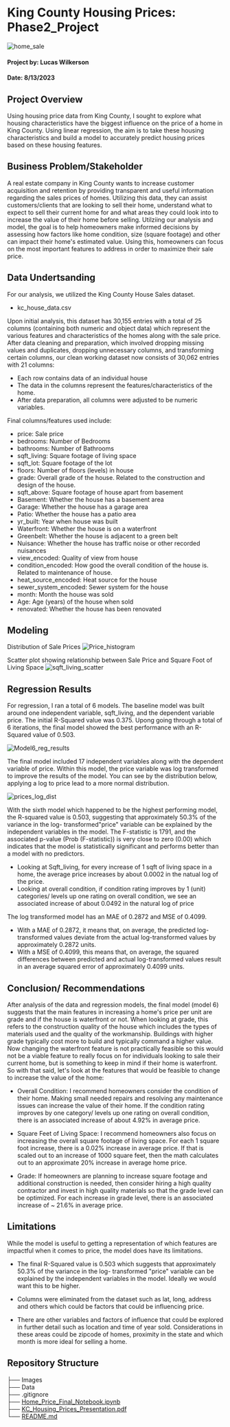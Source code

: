 # King County Housing Prices: Phase2_Project

![home_sale](https://github.com/ldwilker10/Phase2_Project/blob/main/Images%20/for_sale.jpeg)


#### Project by: Lucas Wilkerson
#### Date: 8/13/2023

## Project Overview

Using housing price data from King County, I sought to explore what housing characteristics have the biggest influence on the price of a home in King County. Using linear regression, the aim is to take these housing characteristics and build a model to accurately predict housing prices based on these housing features. 

## Business Problem/Stakeholder

A real estate company in King County wants to increase customer acquisition and retention by providing transparent and useful information regarding the sales prices of homes. Utilizing this data, they can assist customers/clients that are looking to sell their home, understand what to expect to sell their current home for and what areas they could look into to increase the value of their home before selling. Utilziing our analysis and model, the goal is to help homeowners make informed decisions by assessing how factors like home condition, size (square footage) and other can impact their home's estimated value. Using this, homeowners can focus on the most important features to address in order to maximize their sale price. 


## Data Undertsanding 

For our analysis, we utilized the King County House Sales dataset. 
- kc_house_data.csv

Upon initial analysis, this dataset has 30,155 entries with a total of 25 columns (containing both numeric and object data) which represent the various features and characteristics of the homes along with the sale price. After data cleaning and preparation, which involved dropping missing values and duplicates, dropping unnecessary columns, and transforming certain columns, our clean working dataset now consists of 30,062 entries with 21 columns:

- Each row contains data of an individual house 
- The data in the columns represent the features/characteristics of the home. 
- After data preparation, all columns were adjusted to be numeric variables.

Final columns/features used include: 

- price: Sale price                 
- bedrooms: Number of Bedrooms            
- bathrooms: Number of Bathrooms           
- sqft_living: Square footage of living space           
- sqft_lot: Square footage of the lot              
- floors: Number of floors (levels) in house               
- grade: Overall grade of the house. Related to the construction and design of the house.                  
- sqft_above: Square footage of house apart from basement             
- Basement: Whether the house has a basement area      
- Garage: Whether the house has a garage area                 
- Patio: Whether the house has a patio area                  
- yr_built: Year when house was built               
- Waterfront: Whether the house is on a waterfront            
- Greenbelt: Whether the house is adjacent to a green belt              
- Nuisance: Whether the house has traffic noise or other recorded nuisances               
- view_encoded: Quality of view from house          
- condition_encoded: How good the overall condition of the house is. Related to maintenance of house.       
- heat_source_encoded: Heat source for the house    
- sewer_system_encoded: Sewer system for the house  
- month: Month the house was sold                   
- Age: Age (years) of the house when sold                  
- renovated: Whether the house has been renovated             


## Modeling 

Distribution of Sale Prices
![Price_histogram](https://github.com/ldwilker10/Phase2_Project/blob/main/Images%20/Price_histogram.png)

Scatter plot showing relationship between Sale Price and Square Foot of Living Space
![sqft_living_scatter](https://github.com/ldwilker10/Phase2_Project/blob/main/Images%20/sqft_living_scatter.png)


## Regression Results 

For regression, I ran a total of 6 models. The baseline model was built around one independent variable, sqft_living, and the dependent variable price. The initial R-Squared value was 0.375. Upong going through a total of 6 iterations, the final model showed the best performance with an R-Squared value of 0.503. 

![Model6_reg_results](https://github.com/ldwilker10/Phase2_Project/blob/main/Images%20/Model6_reg_results.png)

The final model included 17 independent variables along with the dependent variable of price. Within this model, the price variable was log transformed to improve the results of the model. You can see by the distribution below, applying a log to price lead to a more normal distribution.

![prices_log_dist](https://github.com/ldwilker10/Phase2_Project/blob/main/Images%20/prices_log_dist.png)

With the sixth model which happened to be the highest performing model, the R-squared value is 0.503, suggesting that approximately 50.3% of the variance in the log- transformed"price" variable can be explained by the independent variables in the model. The F-statistic is 1791, and the associated p-value (Prob (F-statistic)) is very close to zero (0.00) which indicates that the model is statistically significant and performs better than a model with no predictors.

- Looking at Sqft_living, for every increase of 1 sqft of living space in a home, the average price increases by about 0.0002 in the natual log of the price.
- Looking at overall condition, if condition rating improves by 1 (unit) categories/ levels up one rating on overall condition, we see an associated increase of about 0.0492 in the natural log of price

The log transformed model has an MAE of 0.2872 and MSE of 0.4099.
- With a MAE of 0.2872, it means that, on average, the predicted log-transformed values deviate from the actual log-transformed values by approximately 0.2872 units.
- With a MSE of 0.4099, this means that, on average, the squared differences between predicted and actual log-transformed values result in an average squared error of approximately 0.4099 units.

## Conclusion/ Recommendations 

After analysis of the data and regression models, the final model (model 6) suggests that the main features in increasing a home's price per unit are grade and if the house is waterfront or not. When looking at grade, this refers to the construction quality of the house which includes the types of materials used and the quality of the workmanship. Buildings with higher grade typically cost more to build and typically command a higher value. Now changing the waterfront feature is not practically feasible so this would not be a viable feature to really focus on for individuals looking to sale their current home, but is something to keep in mind if their home is waterfront. So with that said, let's look at the features that would be feasible to change to increase the value of the home:


- Overall Condition: I recommend homeowners consider the condition of their home. Making small needed repairs and resolving any maintenance issues can increase the value of their home. If the condition rating improves by one category/ levels up one rating on overall condition, there is an associated increase of about 4.92% in average price.


- Square Feet of Living Space: I recommend homeowners also focus on increasing the overall square footage of living space. For each 1 square foot increase, there is a 0.02% increase in average price. If that is scaled out to an increase of 1000 square feet, then the math calculates out to an approximate 20% increase in average home price.


- Grade: If homeowners are planning to increase square footage and additional construction is needed, then consider hiring a high quality contractor and invest in high quality materials so that the grade level can be optimized. For each increase in grade level, there is an associated increase of ~ 21.6% in average price.


## Limitations

While the model is useful to getting a representation of which features are impactful when it comes to price, the model does have its limitations. 

- The final R-Squared value is 0.503 which suggests that approximately 50.3% of the variance in the log- transformed "price" variable can be explained by the independent variables in the model. Ideally we would want this to be higher. 


- Columns were eliminated from the dataset such as lat, long, address and others which could be factors that could be influencing price. 


- There are other variables and factors of influence that could be explored in further detail such as location and time of year sold. Considerations in these areas could be zipcode of homes, proximity in the state and which month is more ideal for selling a home. 


## Repository Structure

├── Images    
├── Data   
├── .gitignore                                                                                                                   
├── [Home_Price_Final_Notebook.ipynb](https://github.com/ldwilker10/Phase2_Project/blob/main/Home_Price_Final_Notebook.ipynb)   
├── [KC_Housing_Prices_Presentation.pdf](https://github.com/ldwilker10/Phase2_Project/blob/main/KC_Housing_Prices_Presentation.pdf)       
└── [README.md](https://github.com/ldwilker10/Phase2_Project/blob/main/README.md)                                                                                                                    